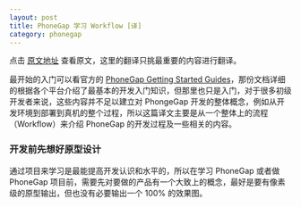```yaml
---
layout: post
title: PhoneGap 学习 Workflow [译]
category: phonegap
---
```

点击 [原文地址](http://www.tricedesigns.com/2013/01/18/my-workflow-for-developing-phonegap-applications/) 查看原文，这里的翻译只挑最重要的内容进行翻译。

最开始的入门可以看官方的 [PhoneGap Getting Started Guides](http://docs.phonegap.com/en/2.3.0/guide_getting-started_index.md.html)，那份文档详细的根据各个平台介绍了最基本的开发入门知识，但那里也只是入门，对于很多初级开发者来说，这些内容并不足以建立对 PhongeGap 开发的整体概念，例如从开发环境到部署到真机的整个过程，所以这篇译文主要是从一个整体上的流程（Workflow）来介绍 PhoneGap 的开发过程及一些相关的内容。

### 开发前先想好原型设计
通过项目来学习是最能提高开发认识和水平的，所以在学习 PhoneGap 或者做 PhoneGap 项目前，需要先对要做的产品有一个大致上的概念，最好是要有像素级的原型输出，但也没有必要输出一个 100% 的效果图。